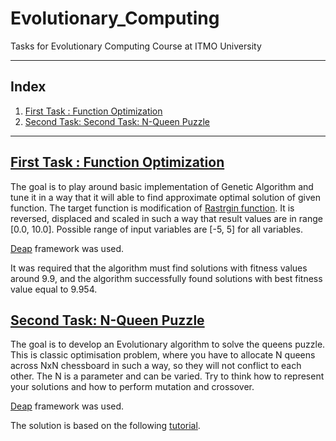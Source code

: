 # Evolutionary_Computing
Tasks for Evolutionary Computing Course at ITMO University

----

## Index
1. [First Task : Function Optimization](#first-task--function-optimization)
2. [Second Task: Second Task: N-Queen Puzzle](#second-task-n-queen-puzzle)
---

## [First Task : Function Optimization](https://github.com/Nemat-Allah-Aloush/Evolutionary_Computing/blob/main/ec_lab1_Aloush.ipynb)
The goal is to play around basic implementation of Genetic Algorithm and tune it in a way that it will able to find approximate optimal solution of given function.
The target function is modification of [Rastrgin function](https://www.sfu.ca/~ssurjano/rastr.html). It is reversed, displaced and scaled in such a way that result values are in range [0.0, 10.0].  Possible range of input variables are [-5, 5] for all variables.

[Deap](https://deap.readthedocs.io/en/master/) framework was used.

It was required that the algorithm must find solutions with fitness values around 9.9, and the algorithm successfully found solutions with best fitness value equal to 9.954.

## [Second Task: N-Queen Puzzle](https://github.com/Nemat-Allah-Aloush/Evolutionary_Computing/blob/main/ec_lab2_Aloush.ipynb)
The goal is to develop an Evolutionary algorithm to solve the queens puzzle. This is classic optimisation problem, where you have to allocate N queens across NxN chessboard in such a way, so they will not conflict to each other. The N is a parameter and can be varied. Try to think how to represent your solutions and how to perform mutation and crossover.

[Deap](https://deap.readthedocs.io/en/master/) framework was used.

The solution is based on the following [tutorial](https://nbviewer.org/github/concision/n-queens/blob/master/notebook.ipynb).
